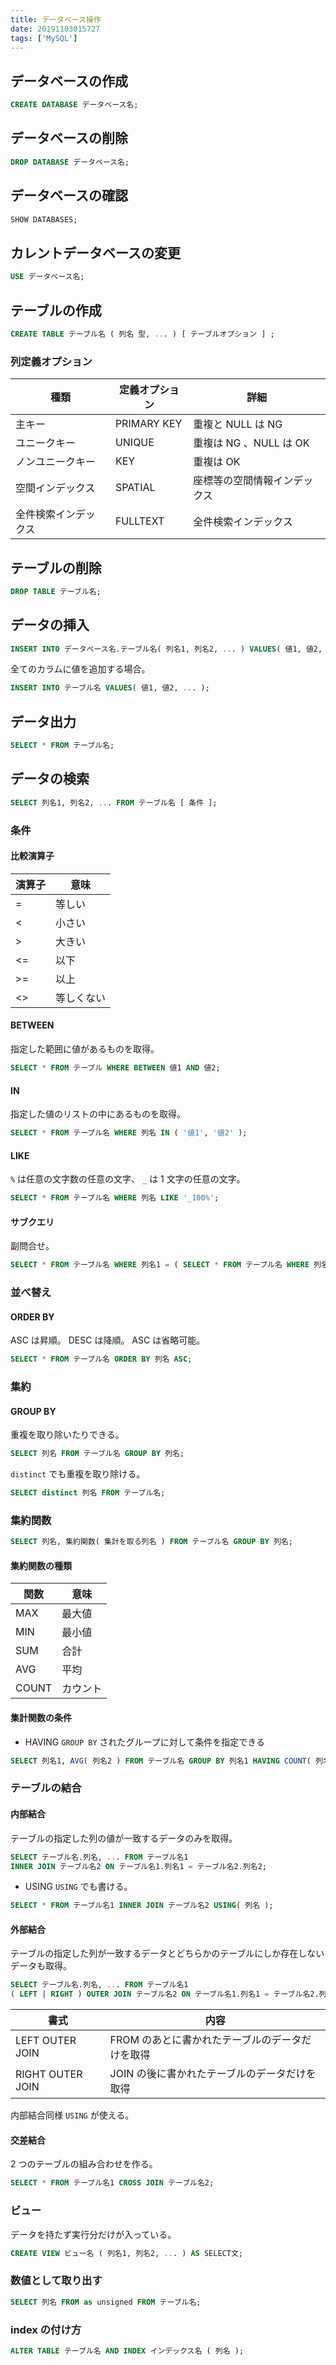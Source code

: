 ```yaml
---
title: データベース操作
date: 20191103015727
tags: ['MySQL']
---
```


## データベースの作成
```sql
CREATE DATABASE データベース名;
```

## データベースの削除
```sql
DROP DATABASE データベース名;
```

## データベースの確認
```sql
SHOW DATABASES;
```

## カレントデータベースの変更
```sql
USE データベース名;
```

## テーブルの作成
```sql
CREATE TABLE テーブル名 ( 列名 型, ... ) [ テーブルオプション ] ;
```

### 列定義オプション
|種類|定義オプション|詳細|
|-|-|-|
主キー|PRIMARY KEY|重複と NULL は NG
ユニークキー|UNIQUE|重複は NG 、NULL は OK
ノンユニークキー|KEY|重複は OK
空間インデックス|SPATIAL|座標等の空間情報インデックス
全件検索インデックス|FULLTEXT|全件検索インデックス

## テーブルの削除
```sql
DROP TABLE テーブル名;
```

## データの挿入
```sql
INSERT INTO データベース名.テーブル名( 列名1, 列名2, ... ) VALUES( 値1, 値2, ... );
```

全てのカラムに値を追加する場合。
```sql
INSERT INTO テーブル名 VALUES( 値1, 値2, ... );
```

## データ出力
```sql
SELECT * FROM テーブル名;
```

## データの検索
```sql
SELECT 列名1, 列名2, ... FROM テーブル名 [ 条件 ];
```

### 条件
#### 比較演算子
|演算子|意味|
|-|-|
=|等しい
<|小さい
>|大きい
<=|以下
>=|以上
<>|等しくない

#### BETWEEN
指定した範囲に値があるものを取得。
```sql
SELECT * FROM テーブル WHERE BETWEEN 値1 AND 値2;
```

#### IN
指定した値のリストの中にあるものを取得。
```sql
SELECT * FROM テーブル名 WHERE 列名 IN ( '値1', '値2' );
```

#### LIKE
`%` は任意の文字数の任意の文字、 `_` は 1 文字の任意の文字。
```sql
SELECT * FROM テーブル名 WHERE 列名 LIKE '_100%';
```

#### サブクエリ
副問合せ。
```sql
SELECT * FROM テーブル名 WHERE 列名1 = ( SELECT * FROM テーブル名 WHERE 列名2 = 値 );
```

### 並べ替え
#### ORDER BY
ASC は昇順。 DESC は降順。 ASC は省略可能。
```sql
SELECT * FROM テーブル名 ORDER BY 列名 ASC;
```

### 集約
#### GROUP BY
重複を取り除いたりできる。
```sql
SELECT 列名 FROM テーブル名 GROUP BY 列名;
```

`distinct` でも重複を取り除ける。
```sql
SELECT distinct 列名 FROM テーブル名;
```

### 集約関数
```sql
SELECT 列名, 集約関数( 集計を取る列名 ) FROM テーブル名 GROUP BY 列名;
```

#### 集約関数の種類
|関数|意味|
|-|-|
MAX|最大値
MIN|最小値
SUM|合計
AVG|平均
COUNT|カウント

#### 集計関数の条件
- HAVING
`GROUP BY` されたグループに対して条件を指定できる
```sql
SELECT 列名1, AVG( 列名2 ) FROM テーブル名 GROUP BY 列名1 HAVING COUNT( 列名1 ) >= 値;
```

### テーブルの結合
#### 内部結合
テーブルの指定した列の値が一致するデータのみを取得。
```sql
SELECT テーブル名.列名, ... FROM テーブル名1
INNER JOIN テーブル名2 ON テーブル名1.列名1 = テーブル名2.列名2;
```

- USING
`USING` でも書ける。
```sql
SELECT * FROM テーブル名1 INNER JOIN テーブル名2 USING( 列名 );
```

#### 外部結合
テーブルの指定した列が一致するデータとどちらかのテーブルにしか存在しないデータも取得。
```sql
SELECT テーブル名.列名, ... FROM テーブル名1
( LEFT | RIGHT ) OUTER JOIN テーブル名2 ON テーブル名1.列名1 = テーブル名2.列名2;
```

|書式|内容|
|-|-|
LEFT OUTER JOIN|FROM のあとに書かれたテーブルのデータだけを取得
RIGHT OUTER JOIN|JOIN の後に書かれたテーブルのデータだけを取得

内部結合同様 `USING` が使える。

#### 交差結合
2 つのテーブルの組み合わせを作る。
```sql
SELECT * FROM テーブル名1 CROSS JOIN テーブル名2;
```

### ビュー
データを持たず実行分だけが入っている。
```sql
CREATE VIEW ビュー名 ( 列名1, 列名2, ... ) AS SELECT文;
```

### 数値として取り出す
```sql
SELECT 列名 FROM as unsigned FROM テーブル名;
```

### index の付け方
```sql
ALTER TABLE テーブル名 AND INDEX インデックス名 ( 列名 );
```
